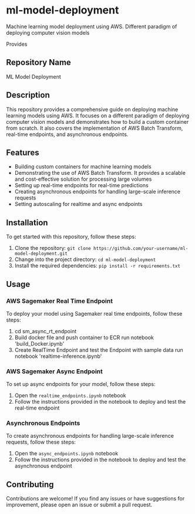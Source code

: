 # ml-model-deployment
Machine learning model deployment using AWS. Different paradigm of deploying computer vision models

Provides 
## Repository Name

ML Model Deployment

## Description

This repository provides a comprehensive guide on deploying machine learning models using AWS. It focuses on a different paradigm of deploying computer vision models and demonstrates how to build a custom container from scratch. It also covers the implementation of AWS Batch Transform, real-time endpoints, and asynchronous endpoints.

## Features

- Building custom containers for machine learning models
- Demonstrating the use of AWS Batch Transform. It provides a scalable and cost-effective solution for processing large volumes 
- Setting up real-time endpoints for real-time predictions
- Creating asynchronous endpoints for handling large-scale inference requests
- Setting autoscaling for realtime and async endpoints

## Installation

To get started with this repository, follow these steps:

1. Clone the repository: `git clone https://github.com/your-username/ml-model-deployment.git`
2. Change into the project directory: `cd ml-model-deployment`
3. Install the required dependencies: `pip install -r requirements.txt`

## Usage


### AWS Sagemaker Real Time Endpoint

To deploy your model using Sagemaker real time endpoints, follow these steps:

1. cd sm_async_rt_endpoint
2. Build docker file and push container to ECR run notebook 'build_Docker.ipynb'
3. Create RealTime Endpoint and test the Endpoint with sample data run notebook 'realtime-inference.ipynb'

### AWS Sagemaker Async Endpoint

To set up async endpoints for your model, follow these steps:

1. Open the `realtime_endpoints.ipynb` notebook
2. Follow the instructions provided in the notebook to deploy and test the real-time endpoint

### Asynchronous Endpoints

To create asynchronous endpoints for handling large-scale inference requests, follow these steps:

1. Open the `async_endpoints.ipynb` notebook
2. Follow the instructions provided in the notebook to deploy and test the asynchronous endpoint

## Contributing

Contributions are welcome! If you find any issues or have suggestions for improvement, please open an issue or submit a pull request.


